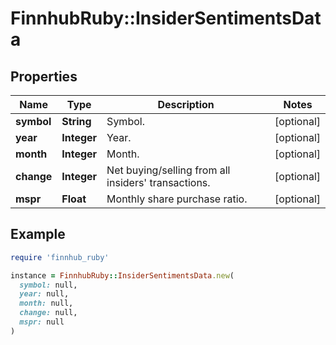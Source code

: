 # FinnhubRuby::InsiderSentimentsData

## Properties

| Name | Type | Description | Notes |
| ---- | ---- | ----------- | ----- |
| **symbol** | **String** | Symbol. | [optional] |
| **year** | **Integer** | Year. | [optional] |
| **month** | **Integer** | Month. | [optional] |
| **change** | **Integer** | Net buying/selling from all insiders&#39; transactions. | [optional] |
| **mspr** | **Float** | Monthly share purchase ratio. | [optional] |

## Example

```ruby
require 'finnhub_ruby'

instance = FinnhubRuby::InsiderSentimentsData.new(
  symbol: null,
  year: null,
  month: null,
  change: null,
  mspr: null
)
```


